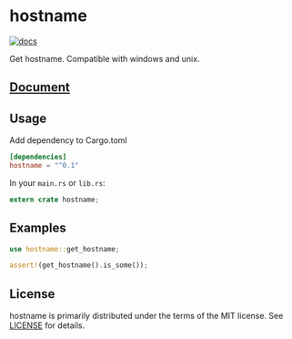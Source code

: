 # hostname

[![docs](https://docs.rs/hostname/badge.svg?version=0.1.5 'docs')](https://docs.rs/hostname)

Get hostname. Compatible with windows and unix.

## [Document](https://docs.rs/hostname)

## Usage

Add dependency to Cargo.toml

```toml
[dependencies]
hostname = "^0.1"
```

In your `main.rs` or `lib.rs`:

```rust
extern crate hostname;
```

## Examples

```rust
use hostname::get_hostname;

assert!(get_hostname().is_some());
```

## License

hostname is primarily distributed under the terms of the MIT license.
See [LICENSE](LICENSE) for details.
